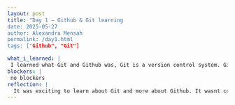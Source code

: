 ```yaml
---
layout: post
title: "Day 1 – Github & Git learning
date: 2025-05-27
author: Alexandra Mensah
permalink: /day1.html
tags: ["Github", "Git"]

what_i_learned: |
 I learned what Git and Github was, Git is a version control system. Github is a web-based platform primarily used for code hosting and version control. 
blockers: |
 no blockers
reflection: |
  It was exciting to learn about Git and more about Github. It wasnt complicated at all.
---
```

